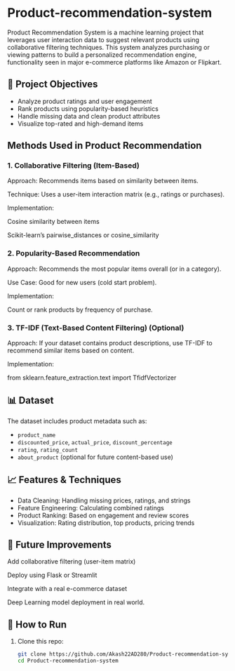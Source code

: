 # Product-recommendation-system
Product Recommendation System is a machine learning project that leverages user interaction data to suggest relevant products using collaborative filtering techniques. This system analyzes purchasing or viewing patterns to build a personalized recommendation engine, functionality seen in major e-commerce platforms like Amazon or Flipkart.


## 📌 Project Objectives

- Analyze product ratings and user engagement
- Rank products using popularity-based heuristics
- Handle missing data and clean product attributes
- Visualize top-rated and high-demand items

 ## Methods Used in Product Recommendation
### 1. Collaborative Filtering (Item-Based)
Approach: Recommends items based on similarity between items.

Technique: Uses a user-item interaction matrix (e.g., ratings or purchases).

Implementation:

Cosine similarity between items

Scikit-learn’s pairwise_distances or cosine_similarity

### 2. Popularity-Based Recommendation
Approach: Recommends the most popular items overall (or in a category).

Use Case: Good for new users (cold start problem).

Implementation:

Count or rank products by frequency of purchase.

### 3. TF-IDF (Text-Based Content Filtering) (Optional)
Approach: If your dataset contains product descriptions, use TF-IDF to recommend similar items based on content.

Implementation:

from sklearn.feature_extraction.text import TfidfVectorizer

## 📊 Dataset

The dataset includes product metadata such as:
- `product_name`
- `discounted_price`, `actual_price`, `discount_percentage`
- `rating`, `rating_count`
- `about_product` (optional for future content-based use)

## 📈 Features & Techniques

- Data Cleaning: Handling missing prices, ratings, and strings
- Feature Engineering: Calculating combined ratings
- Product Ranking: Based on engagement and review scores
- Visualization: Rating distribution, top products, pricing trends

## 🔮 Future Improvements
Add collaborative filtering (user-item matrix)

Deploy using Flask or Streamlit

Integrate with a real e-commerce dataset

Deep Learning model deployment in real world.

## 🚀 How to Run

1. Clone this repo:
   ```bash
   git clone https://github.com/Akash22AD280/Product-recommendation-system.git
   cd Product-recommendation-system
